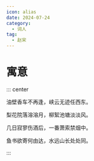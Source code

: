 ```yaml
---
icon: alias
date: 2024-07-24
category:
  - 词人
tag:
  - 赵宋
---
```


# 寓意

<!-- more -->


::: center 

油壁香车不再逢，峡云无迹任西东。

梨花院落溶溶月，柳絮池塘淡淡风。

几日寂寥伤酒后，一番萧索禁烟中。

鱼书欲寄何由达，水远山长处处同。

:::